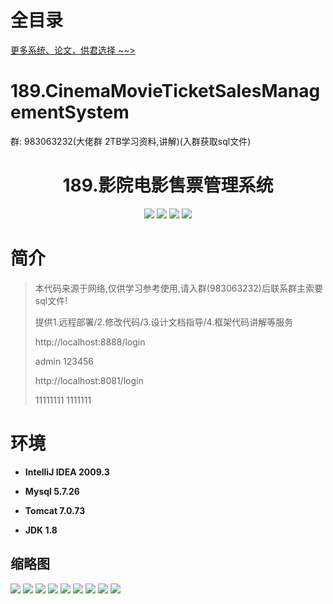 # 全目录

[更多系统、论文，供君选择 ~~>](https://www.yuque.com/wisebit/blog)
# 189.CinemaMovieTicketSalesManagementSystem

<p>群: 983063232(大佬群 2TB学习资料,讲解)(入群获取sql文件)</p>

<p><h1 align="center">189.影院电影售票管理系统</h1></p>


<p align="center">
	<img src="https://img.shields.io/badge/jdk-1.8-orange.svg"/>
    <img src="https://img.shields.io/badge/springboot-5.x-lightgrey.svg"/>
    <img src="https://img.shields.io/badge/vue-3.x-blue.svg"/>
    <img src="https://img.shields.io/badge/mybatis-5.x-yellow.svg"/>
</p>

# 简介


> 本代码来源于网络,仅供学习参考使用,请入群(983063232)后联系群主索要sql文件!
>
> 提供1.远程部署/2.修改代码/3.设计文档指导/4.框架代码讲解等服务
>
>
> http://localhost:8888/login
>
> admin 123456
>
> http://localhost:8081/login
>
> 11111111 1111111
>


# 环境

- <b>IntelliJ IDEA 2009.3</b>

- <b>Mysql 5.7.26</b>

- <b>Tomcat 7.0.73</b>

- <b>JDK 1.8</b>




## 缩略图

![](https://bitwise.oss-cn-heyuan.aliyuncs.com/2024/9/10/9593aaae-7a47-4063-82f4-468dd9a364ff.png)
![](https://bitwise.oss-cn-heyuan.aliyuncs.com/2024/9/10/2a595bcf-5c72-4be6-8acf-1da8a41ad4e9.png)
![](https://bitwise.oss-cn-heyuan.aliyuncs.com/2024/9/10/e8485391-3721-4b76-a664-0eef75023332.png)
![](https://bitwise.oss-cn-heyuan.aliyuncs.com/2024/9/10/acbb8139-8868-4458-9cd6-e755661c42d2.png)
![](https://bitwise.oss-cn-heyuan.aliyuncs.com/2024/9/10/5ba1e9a6-4663-48e4-9b4a-cf88923e78de.png)
![](https://bitwise.oss-cn-heyuan.aliyuncs.com/2024/9/10/a6061cc0-7358-460f-a4d1-4798bc585a26.png)
![](https://bitwise.oss-cn-heyuan.aliyuncs.com/2024/9/10/56094c53-310f-4cea-acd7-38bf4beda823.png)
![](https://bitwise.oss-cn-heyuan.aliyuncs.com/2024/9/10/4b7d1e30-56a0-46d2-a7a5-5a08681ee631.png)
![](https://bitwise.oss-cn-heyuan.aliyuncs.com/2024/9/10/43ddfc08-f2e8-461e-b398-8b1a277868b7.png)



